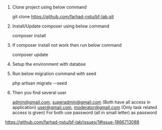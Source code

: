 1. Clone project using below command

    git clone https://github.com/farhad-nstu/bf-lab.git 

2. Install/Update composer using below command

    composer install

3. If composer install not work then run below command

    composer update

4. Setup the environment with databse

5. Run below migration command with seed

    php artisan migrate --seed

6. Then you find several user

    admin@gmail.com, superadmin@gmail.com (Both have all access in application)
    user@gmail.com, moderator@gmail.com (Only task related access is given)
    For both use password (all in small letter) as password

https://github.com/farhad-nstu/bf-lab/issues/1#issue-1866713088
